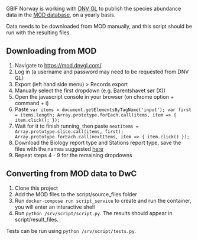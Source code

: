 GBIF Norway is working with [DNV GL](https://www.dnvgl.com/contact/headquarters.html) to publish the species abundance data in the [MOD database](https://mod.dnvgl.com), on a yearly basis.

Data needs to be downloaded from MOD manually, and this script should be run with the resulting files.

## Downloading from MOD

1. Navigate to https://mod.dnvgl.com/
2. Log in (a username and password may need to be requested from DNV GL)
3. Export (left hand side menu) > Records export
4. Manually select the first dropdown (e.g. Barentshavet sør (X))
5. Open the javascript console in your browser (on chrome option + command + i)
6. Paste `var items = document.getElementsByTagName('input'); var first = items.length; Array.prototype.forEach.call(items, item => { item.click(); });`
7. Wait for it to finish running, then paste `nextItems = Array.prototype.slice.call(items, first); Array.prototype.forEach.call(nextItems, item => { item.click() });`
8. Download the Biology report type and Stations report type, save the files with the names suggested [here](https://github.com/gbif-norway/data-processing-dnv-gl/blob/master/script/script.py#L5)
10. Repeat steps 4 - 9 for the remaining dropdowns

## Converting from MOD data to DwC

1. Clone this project
2. Add the MOD files to the script/source_files folder
3. Run `docker-compose run script_service` to create and run the container, you will enter an interactive shell
4. Run `python /srv/script/script.py`. The results should appear in script/result_files. 

Tests can be run using `python /srv/script/tests.py`.
